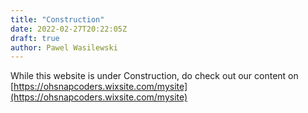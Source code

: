 ```yaml
---
title: "Construction"
date: 2022-02-27T20:22:05Z
draft: true
author: Pawel Wasilewski
---
```


While this website is under Construction, do check out our content on [https://ohsnapcoders.wixsite.com/mysite](https://ohsnapcoders.wixsite.com/mysite)
